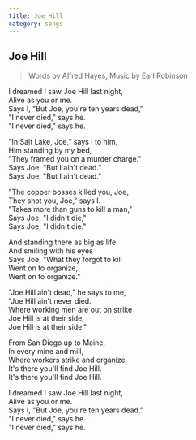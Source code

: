 ```yaml
---
title: Joe Hill
category: songs
---
```


## Joe Hill

> Words by Alfred Hayes, Music by Earl Robinson

I dreamed I saw Joe Hill last night,  
Alive as you or me.  
Says I, "But Joe, you're ten years dead,"  
"I never died," says he.  
"I never died," says he.

"In Salt Lake, Joe," says I to him,  
Him standing by my bed,  
"They framed you on a murder charge."  
Says Joe. "But I ain't dead."  
Says Joe, "But I ain't dead."  

"The copper bosses killed you, Joe,  
They shot you, Joe," says I.  
"Takes more than guns to kill a man,"  
Says Joe, "I didn't die,"  
Says Joe, "I didn't die."

And standing there as big as life  
And smiling with his eyes  
Says Joe, "What they forgot to kill  
Went on to organize,  
Went on to organize."

"Joe Hill ain't dead," he says to me,  
"Joe Hill ain't never died.  
Where working men are out on strike  
Joe Hill is at their side,  
Joe Hill is at their side."

From San Diego up to Maine,  
In every mine and mill,  
Where workers strike and organize  
It's there you'll find Joe Hill.  
It's there you'll find Joe Hill.

I dreamed I saw Joe Hill last night,  
Alive as you or me.  
Says I, "But Joe, you're ten years dead."  
"I never died," says he.  
"I never died," says he.
